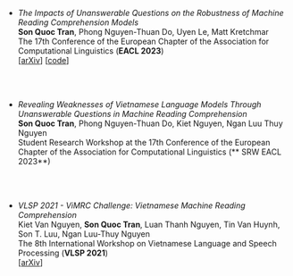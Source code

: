 *   *The Impacts of Unanswerable Questions on the Robustness of Machine Reading Comprehension Models*  <br />**Son Quoc Tran**, Phong Nguyen-Thuan Do, Uyen Le, Matt Kretchmar<br />The 17th Conference of the European Chapter of the Association for Computational Linguistics (**EACL 2023**)<br />[[arXiv](https://arxiv.org/pdf/2302.00094.pdf)] [[code](https://github.com/sonqt/unanswerable-robustness)]
<br />
<br />

*   *Revealing Weaknesses of Vietnamese Language Models Through Unanswerable Questions in Machine Reading Comprehension*  <br />**Son Quoc Tran**, Phong Nguyen-Thuan Do, Kiet Nguyen, Ngan Luu Thuy Nguyen<br />Student Research Workshop at the 17th Conference of the European Chapter of the Association for Computational Linguistics (** SRW EACL 2023**)
<br />
<br />

*   *VLSP 2021 - ViMRC Challenge: Vietnamese Machine Reading Comprehension*<br />Kiet Van Nguyen, **Son Quoc Tran**, Luan Thanh Nguyen, Tin Van Huynh, Son T. Luu, Ngan Luu-Thuy Nguyen<br />The 8th International Workshop on Vietnamese Language and Speech Processing (**VLSP 2021**)<br />[[arXiv](https://arxiv.org/pdf/2203.11400.pdf)]
